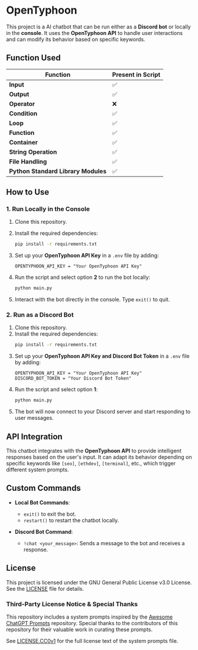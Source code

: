 # OpenTyphoon

This project is a AI chatbot that can be run either as a **Discord bot** or locally in the **console**. It uses the **OpenTyphoon API** to handle user interactions and can modify its behavior based on specific keywords.

## Function Used

| Function                            | Present in Script           |
|-------------------------------------|-----------------------------|
| **Input**                           | :white_check_mark:          |
| **Output**                          | :white_check_mark:          |
| **Operator**                        | :x:                         |
| **Condition**                       | :white_check_mark:          |
| **Loop**                            | :white_check_mark:          |
| **Function**                        | :white_check_mark:          |
| **Container**                       | :white_check_mark:          |
| **String Operation**                | :white_check_mark:          |
| **File Handling**                   | :white_check_mark:          |
| **Python Standard Library Modules** | :white_check_mark:          |

## How to Use

### 1. Run Locally in the Console
1. Clone this repository.
2. Install the required dependencies:
   ```bash
   pip install -r requirements.txt
   ```
3. Set up your **OpenTyphoon API Key** in a `.env` file by adding:
      ```
      OPENTYPHOON_API_KEY = "Your OpenTyphoon API Key"
      ```
4. Run the script and select option **2** to run the bot locally:
   ```bash
   python main.py
   ```

4. Interact with the bot directly in the console. Type `exit()` to quit.

### 2. Run as a Discord Bot
1. Clone this repository.
2. Install the required dependencies:
   ```bash
   pip install -r requirements.txt
   ```
3. Set up your **OpenTyphoon API Key and Discord Bot Token** in a `.env` file by adding:
      ```
      OPENTYPHOON_API_KEY = "Your OpenTyphoon API Key"
      DISCORD_BOT_TOKEN = "Your Discord Bot Token"
      ```
4. Run the script and select option **1**:
   ```bash
   python main.py
   ```
5. The bot will now connect to your Discord server and start responding to user messages.

## API Integration

This chatbot integrates with the **OpenTyphoon API** to provide intelligent responses based on the user's input. It can adapt its behavior depending on specific keywords like `[seo]`, `[ethdev]`, `[terminal]`, etc., which trigger different system prompts.

## Custom Commands

- **Local Bot Commands**:
  - `exit()` to exit the bot.
  - `restart()` to restart the chatbot locally.

- **Discord Bot Command**:
  - `!chat <your_message>`: Sends a message to the bot and receives a response.

## License

This project is licensed under the GNU General Public License v3.0 License. See the [LICENSE](LICENSE) file for details.

### Third-Party License Notice & Special Thanks

This repository includes a system prompts inspired by the [Awesome ChatGPT Prompts](https://github.com/f/awesome-chatgpt-prompts) repository. Special thanks to the contributors of this repository for their valuable work in curating these prompts.

See [LICENSE.CC0v1](./LICENSE.CC0v1) for the full license text of the system prompts file.
